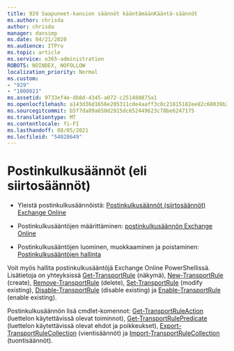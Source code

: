 ```yaml
---
title: 929 Saapuneet-kansion säännöt kääntämäänKääntä-säännöt
ms.author: chrisda
author: chrisda
manager: dansimp
ms.date: 04/21/2020
ms.audience: ITPro
ms.topic: article
ms.service: o365-administration
ROBOTS: NOINDEX, NOFOLLOW
localization_priority: Normal
ms.custom:
- "929"
- "1800021"
ms.assetid: 9733ef4e-db8d-4345-a072-c251480875a1
ms.openlocfilehash: a143d36d1656e205311cde4aaff3c0c21815182ee82c60039b2219addac218cb
ms.sourcegitcommit: b5f7da89a650d2915dc652449623c78be6247175
ms.translationtype: MT
ms.contentlocale: fi-FI
ms.lasthandoff: 08/05/2021
ms.locfileid: "54028649"
---
```

# <a name="mail-flow-rules-also-known-as-transport-rules"></a>Postinkulkusäännöt (eli siirtosäännöt)

- Yleistä postinkulkusäännöistä: [Postinkulkusäännöt (siirtosäännöt) Exchange Online](https://technet.microsoft.com/library/jj919238.aspx)

- Postinkulkusääntöjen määrittäminen: [postinkulkusäännön Exchange Online](https://technet.microsoft.com/library/dn600436.aspx)

- Postinkulkusääntöjen luominen, muokkaaminen ja poistaminen: [Postinkulkusääntöjen hallinta](https://technet.microsoft.com/library/jj657505.aspx)

Voit myös hallita postinkulkusääntöjä Exchange Online PowerShellissä. Lisätietoja on yhteyksissä [Get-TransportRule](https://docs.microsoft.com/powershell/module/exchange/policy-and-compliance/get-transportrule) (näkymä), [New-TransportRule](https://docs.microsoft.com/powershell/module/exchange/policy-and-compliance/new-transportrule) (create), [Remove-TransportRule](https://docs.microsoft.com/powershell/module/exchange/policy-and-compliance/remove-transportrule) (delete), [Set-TransportRule](https://docs.microsoft.com/powershell/module/exchange/policy-and-compliance/set-transportrule) (modify existing), [Disable-TransportRule](https://docs.microsoft.com/powershell/module/exchange/policy-and-compliance/disable-transportrule) (disable existing) ja [Enable-TransportRule](https://docs.microsoft.com/powershell/module/exchange/policy-and-compliance/enable-transportrule) (enable existing).

Postinkulkusäännön lisä cmdlet-komennot: [Get-TransportRuleAction](https://docs.microsoft.com/powershell/module/exchange/policy-and-compliance/get-transportruleaction) (luettelon käytettävissä olevat toiminnot), [Get-TransportRulePredicate](https://docs.microsoft.com/powershell/module/exchange/policy-and-compliance/get-transportrulepredicate) (luettelon käytettävissä olevat ehdot ja poikkeukset), [Export-TransportRuleCollection](https://docs.microsoft.com/powershell/module/exchange/policy-and-compliance/export-transportrulecollection) (vientisäännöt) ja [Import-TransportRuleCollection](https://docs.microsoft.com/powershell/module/exchange/policy-and-compliance/import-transportrulecollection) (tuontisäännöt).
